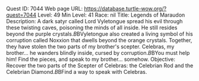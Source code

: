 Quest ID: 7044
Web page URL: https://database.turtle-wow.org/?quest=7044
Level: 49
Min Level: 41
Race: nil
Title: Legends of Maraudon
Description: A dark satyr called Lord Vyletongue spread his evil through these twisting caves, poisoning the minds of all inside. He still resides beyond the purple crystals.$B$BVyletongue also created a living symbol of his corruption called Noxxion that dwells beyond the orange crystals. Together, they have stolen the two parts of my brother's scepter. Celebras, my brother... he wanders blindly inside, cursed by corruption.$B$BYou must help him! Find the pieces, and speak to my brother... somehow.
Objective: Recover the two parts of the Scepter of Celebras: the Celebrian Rod and the Celebrian Diamond.$B$BFind a way to speak with Celebras.
